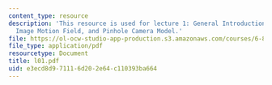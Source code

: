 ```yaml
---
content_type: resource
description: 'This resource is used for lecture 1: General Introduction, Estimating
  Image Motion Field, and Pinhole Camera Model.'
file: https://ol-ocw-studio-app-production.s3.amazonaws.com/courses/6-801-machine-vision-fall-2004/e3ecd8d971116d202e64c110393ba664_l01.pdf
file_type: application/pdf
resourcetype: Document
title: l01.pdf
uid: e3ecd8d9-7111-6d20-2e64-c110393ba664
---
```


